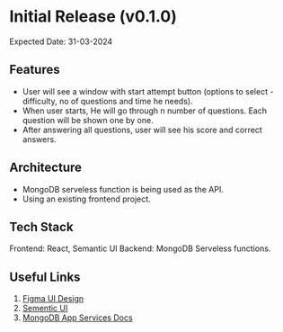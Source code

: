 # Initial Release (v0.1.0)

Expected Date: 31-03-2024

## Features

- User will see a window with start attempt button (options to select - difficulty, no of questions and time he needs).
- When user starts, He will go through n number of questions. Each question will be shown one by one.
- After answering all questions, user will see his score and correct answers.

## Architecture

- MongoDB serveless function is being used as the API.
- Using an existing frontend project.

## Tech Stack

Frontend: React, Semantic UI
Backend: MongoDB Serveless functions.

## Useful Links

1. [Figma UI Design](https://www.figma.com/file/utIFOzEpUX9gsSyRkgMOzS/Web-UI?type=design&node-id=0-1&mode=design&t=AX8OilHxFcZwwqnA-0)
2. [Sementic UI](https://react.semantic-ui.com/)
3. [MongoDB App Services Docs](https://www.mongodb.com/docs/atlas/app-services/)
